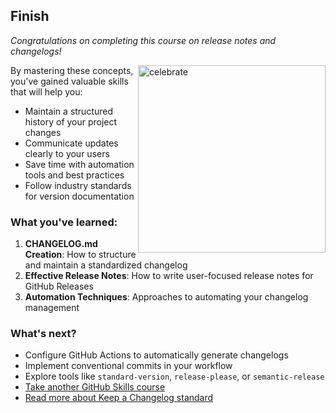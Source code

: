 ## Finish

_Congratulations on completing this course on release notes and changelogs!_

<img src=https://octodex.github.com/images/hubot.jpg alt=celebrate width=300 align=right>

By mastering these concepts, you've gained valuable skills that will help you:
- Maintain a structured history of your project changes
- Communicate updates clearly to your users
- Save time with automation tools and best practices
- Follow industry standards for version documentation

### What you've learned:

1. **CHANGELOG.md Creation**: How to structure and maintain a standardized changelog
2. **Effective Release Notes**: How to write user-focused release notes for GitHub Releases
3. **Automation Techniques**: Approaches to automating your changelog management

### What's next?

- Configure GitHub Actions to automatically generate changelogs
- Implement conventional commits in your workflow
- Explore tools like `standard-version`, `release-please`, or `semantic-release`
- [Take another GitHub Skills course](https://github.com/skills)
- [Read more about Keep a Changelog standard](https://keepachangelog.com/)
